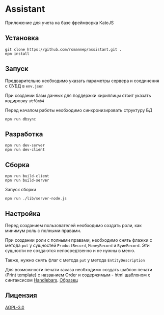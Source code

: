 # Assistant

Приложение для учета на базе фреймворка KateJS

## Установка
````
git clone https://github.com/romannep/assistant.git .
npm install
````

## Запуск

Предварительно необходимо указать параметры сервера
 и соединения с СУБД в `env.json`

При создании базы данных для поддержки кириллицы стоит указать
кодировку `utf8mb4`

Перед началом работы необходимо синхронизировать структуру БД
````
npm run dbsync
````

## Разработка
````
npm run dev-server
npm run dev-client
````

## Сборка
````
npm run build-client
npm run build-server
````
Запуск сборки
````
npm run ./lib/server-node.js
````

## Настройка
Перед созданием пользователей необходимо создать роли, как минимум
роль с полными правами.

При создании роли с полными правами, необходимо снять флажки с метода
`put` у сущностей `ProductRecord`, `MoneyRecord` и `ВуиеRecord`. 
Эти сущности не создаются непосредтвенно и не нужны в меню.

Также, нужно снять флаг с метода `put` у метода `EntityDescription`
 
Для возможности печати заказа необходимо создать шаблон печати (Print template)
с названием Order и содержимым - html щаблоном с синтаксисом 
[Handlebars](https://handlebarsjs.com/). [Образец](https://raw.githubusercontent.com/romannep/assistant/master/order.html)

## Лицензия
[AGPL-3.0](https://github.com/romannep/assistant/blob/master/LICENSE)
